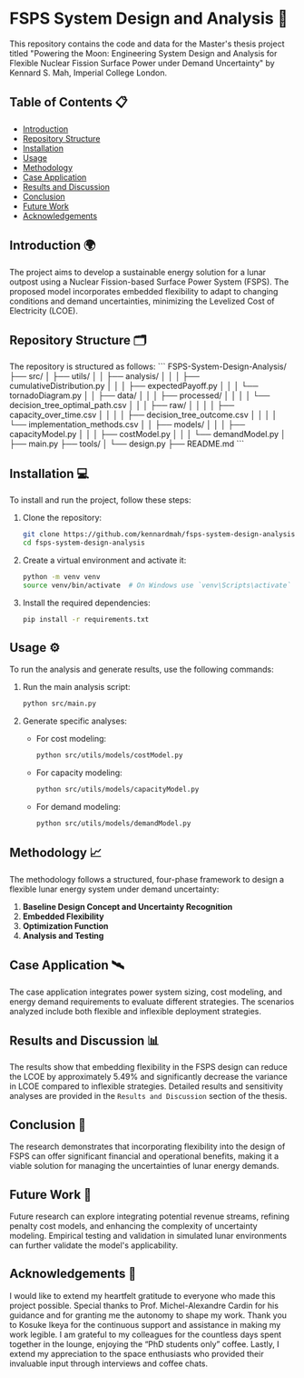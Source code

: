 # FSPS System Design and Analysis 🚀

This repository contains the code and data for the Master's thesis project titled "Powering the Moon: Engineering System Design and Analysis for Flexible Nuclear Fission Surface Power under Demand Uncertainty" by Kennard S. Mah, Imperial College London.

## Table of Contents 📋
- [Introduction](#introduction)
- [Repository Structure](#repository-structure)
- [Installation](#installation)
- [Usage](#usage)
- [Methodology](#methodology)
- [Case Application](#case-application)
- [Results and Discussion](#results-and-discussion)
- [Conclusion](#conclusion)
- [Future Work](#future-work)
- [Acknowledgements](#acknowledgements)

## Introduction 🌍
The project aims to develop a sustainable energy solution for a lunar outpost using a Nuclear Fission-based Surface Power System (FSPS). The proposed model incorporates embedded flexibility to adapt to changing conditions and demand uncertainties, minimizing the Levelized Cost of Electricity (LCOE).

## Repository Structure 🗂️
The repository is structured as follows:
\`\`\`
FSPS-System-Design-Analysis/
├── src/
│   ├── utils/
│   │   ├── analysis/
│   │   │   ├── cumulativeDistribution.py
│   │   │   ├── expectedPayoff.py
│   │   │   └── tornadoDiagram.py
│   │   ├── data/
│   │   │   ├── processed/
│   │   │   │   └── decision_tree_optimal_path.csv
│   │   │   ├── raw/
│   │   │   │   ├── capacity_over_time.csv
│   │   │   │   ├── decision_tree_outcome.csv
│   │   │   │   └── implementation_methods.csv
│   │   ├── models/
│   │   │   ├── capacityModel.py
│   │   │   ├── costModel.py
│   │   │   └── demandModel.py
│   ├── main.py
├── tools/
│   └── design.py
├── README.md
\`\`\`


## Installation 💻
To install and run the project, follow these steps:

1. Clone the repository:
    ```bash
    git clone https://github.com/kennardmah/fsps-system-design-analysis.git
    cd fsps-system-design-analysis
    ```

2. Create a virtual environment and activate it:
    ```bash
    python -m venv venv
    source venv/bin/activate  # On Windows use `venv\Scripts\activate`
    ```

3. Install the required dependencies:
    ```bash
    pip install -r requirements.txt
    ```

## Usage ⚙️
To run the analysis and generate results, use the following commands:

1. Run the main analysis script:
    ```bash
    python src/main.py
    ```

2. Generate specific analyses:
    - For cost modeling:
        ```bash
        python src/utils/models/costModel.py
        ```
    - For capacity modeling:
        ```bash
        python src/utils/models/capacityModel.py
        ```
    - For demand modeling:
        ```bash
        python src/utils/models/demandModel.py
        ```

## Methodology 📈
The methodology follows a structured, four-phase framework to design a flexible lunar energy system under demand uncertainty:

1. **Baseline Design Concept and Uncertainty Recognition**
2. **Embedded Flexibility**
3. **Optimization Function**
4. **Analysis and Testing**

## Case Application 🛰️
The case application integrates power system sizing, cost modeling, and energy demand requirements to evaluate different strategies. The scenarios analyzed include both flexible and inflexible deployment strategies.

## Results and Discussion 📊
The results show that embedding flexibility in the FSPS design can reduce the LCOE by approximately 5.49% and significantly decrease the variance in LCOE compared to inflexible strategies. Detailed results and sensitivity analyses are provided in the `Results and Discussion` section of the thesis.

## Conclusion 🏁
The research demonstrates that incorporating flexibility into the design of FSPS can offer significant financial and operational benefits, making it a viable solution for managing the uncertainties of lunar energy demands.

## Future Work 🔭
Future research can explore integrating potential revenue streams, refining penalty cost models, and enhancing the complexity of uncertainty modeling. Empirical testing and validation in simulated lunar environments can further validate the model's applicability.

## Acknowledgements 🙏
I would like to extend my heartfelt gratitude to everyone who made this project possible. Special thanks to Prof. Michel-Alexandre Cardin for his guidance and for granting me the autonomy to shape my work. Thank you to Kosuke Ikeya for the continuous support and assistance in making my work legible. I am grateful to my colleagues for the countless days spent together in the lounge, enjoying the “PhD students only” coffee. Lastly, I extend my appreciation to the space enthusiasts who provided their invaluable input through interviews and coffee chats. 
